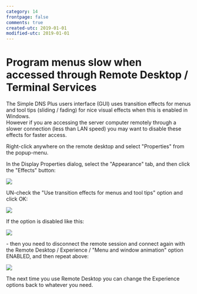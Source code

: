 ```yaml
---
category: 14
frontpage: false
comments: true
created-utc: 2019-01-01
modified-utc: 2019-01-01
---
```

# Program menus slow when accessed through Remote Desktop / Terminal Services

The Simple DNS Plus users interface (GUI) uses transition effects for menus and tool tips (sliding / fading) for nice visual effects when this is enabled in Windows.  
However if you are accessing the server computer remotely through a slower connection (less than LAN speed) you may want to disable these effects for faster access.

Right-click anywhere on the remote desktop and select "Properties" from the popup-menu.

In the Display Properties dialog, select the "Appearance" tab, and then click the "Effects" button:

![](img/111/1.png)

UN-check the "Use transition effects for menus and tool tips" option and click OK:

![](img/111/2.png)

If the option is disabled like this:

![](img/111/3.png)

\- then you need to disconnect the remote session and connect again with the Remote Desktop / Experience / "Menu and window animation" option ENABLED, and then repeat above:

![](img/111/4.png)

The next time you use Remote Desktop you can change the Experience options back to whatever you need.

